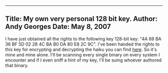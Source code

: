 -----
Title:  My own very personal 128 bit key.
Author: Andy Georges
Date: May 8, 2007
----







I have just obtained all the rights to the following key 128-bit key:
"4A 69 BA 36 BF 5D 02 28 4C BA B0 DA 80 E8 2C 9C". I've been handed the
rights to this key for encrypting and decrypting the haiku you can find
[here](http://www.freedom-to-tinker.com/?p=1155). So it's mine and mine
alone. I'll be scanning every single binary on every system I encounter
and if I even sniff a hint of my key, I'll be suing whoever authored
that binary.




